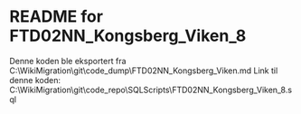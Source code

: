 # README for FTD02NN_Kongsberg_Viken_8
Denne koden ble eksportert fra C:\WikiMigration\git\code_dump\FTD02NN_Kongsberg_Viken.md
Link til denne koden: C:\WikiMigration\git\code_repo\SQLScripts\FTD02NN_Kongsberg_Viken_8.sql
